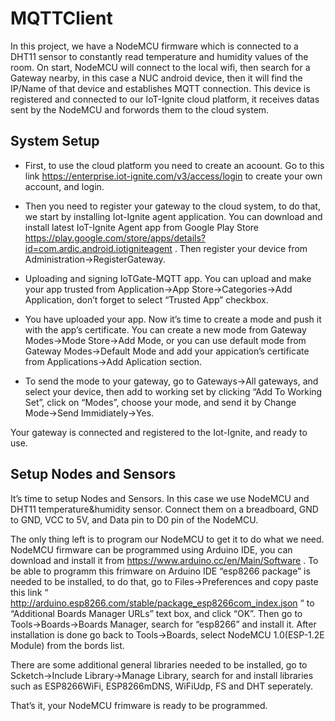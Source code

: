 # MQTTClient

In this project, we have a NodeMCU firmware which is connected to a DHT11 sensor to constantly read temperature and humidity values of the room. On start, NodeMCU will connect to the local wifi, then search for a Gateway nearby, in this case a NUC android device, then it will find the IP/Name of that device and establishes MQTT connection. This device is registered and connected to our IoT-Ignite cloud platform, it receives datas sent by the NodeMCU and forwords them to the cloud system.

## System Setup

* First,  to use the cloud platform you need to create an acoount. Go to this link https://enterprise.iot-ignite.com/v3/access/login to create your own account, and login.

* Then you need to register your gateway to the cloud system, to do that, we start by installing Iot-Ignite agent application. You can download and install latest IoT-Ignite Agent app from Google Play Store https://play.google.com/store/apps/details?id=com.ardic.android.iotigniteagent .
Then register your device from Administration->RegisterGateway.

*	Uploading and signing IoTGate-MQTT app. You can upload and make your app trusted from Application->App Store->Categories->Add Application, don’t forget to select “Trusted App” checkbox.

* You have uploaded your app. Now it’s time to create a mode and push it with the app’s certificate. You can create a new mode from Gateway Modes->Mode Store->Add Mode, or you can use default mode from Gateway Modes->Default Mode and add your appication’s certificate from Applications->Add Aplication section.

* To send the mode to your gateway, go to Gateways->All gateways, and select your device, then add to working set by clicking “Add To Working Set”, click on “Modes”, choose your mode, and send it by Change Mode->Send Immidiately->Yes.

Your gateway is connected and registered to the Iot-Ignite, and ready to use.

## Setup Nodes and Sensors

It’s time to setup Nodes and Sensors. In this case we use NodeMCU and DHT11 temperature&humidity sensor. Connect them on a breadboard, GND to GND, VCC to 5V, and Data pin to D0 pin of the NodeMCU.

The only thing left is to program our NodeMCU to get it to do what we need. NodeMCU firmware can be programmed using Arduino IDE, you can download and install it from https://www.arduino.cc/en/Main/Software . To be able to programm this frimware on Arduino IDE “esp8266 package” is needed to be installed, to do that, go to Files->Preferences and copy paste this link “ http://arduino.esp8266.com/stable/package_esp8266com_index.json “ to “Additional Boards Manager URLs” text box, and click “OK”. Then go to Tools->Boards->Boards Manager, search for “esp8266” and install it. After installation is done go back to Tools->Boards, select NodeMCU 1.0(ESP-1.2E Module) from the bords list.

There are some additional general libraries needed to be installed, go to Scketch->Include Library->Manage Library, search for and install libraries such as ESP8266WiFi, ESP8266mDNS, WiFiUdp, FS and DHT seperately.

That’s it, your NodeMCU frimware is ready to be programmed. 

